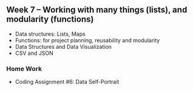 ## Week 7 – Working with many things (lists), and modularity (functions)
* Data structures: Lists, Maps
* Functions: for project planning, reusability and modularity
* Data Structures and Data Visualization
* CSV and JSON

### Home Work
* Coding Assignment #6: Data Self-Portrait 
